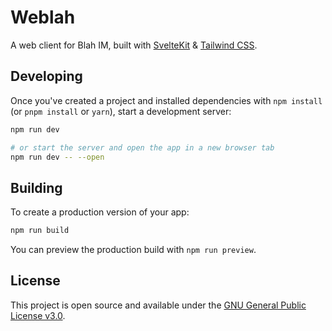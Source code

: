# Weblah

A web client for Blah IM, built with [SvelteKit](https://kit.svelte.dev) & [Tailwind CSS](https://tailwindcss.com).

## Developing

Once you've created a project and installed dependencies with `npm install` (or `pnpm install` or `yarn`), start a development server:

```bash
npm run dev

# or start the server and open the app in a new browser tab
npm run dev -- --open
```

## Building

To create a production version of your app:

```bash
npm run build
```

You can preview the production build with `npm run preview`.

## License

This project is open source and available under the [GNU General Public License v3.0](LICENSE).
